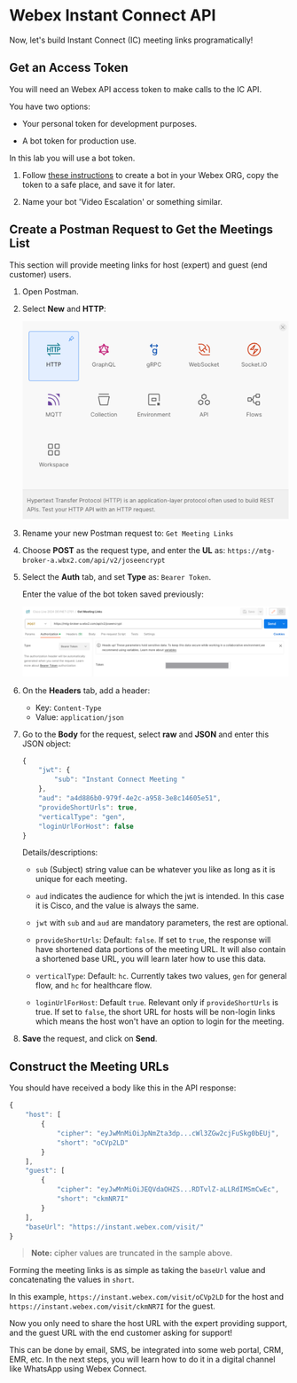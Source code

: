 # Webex Instant Connect API

Now, let's build Instant Connect (IC) meeting links programatically!

## Get an Access Token

You will need an Webex API access token to make calls to the IC API.

You have two options:

* Your personal token for development purposes.

* A bot token for production use.

In this lab you will use a bot token.

1. Follow [these instructions](https://developer.webex.com/docs/bots) to create a bot in your Webex ORG, copy the token to a safe place, and save it for later. 

1. Name your bot 'Video Escalation' or something similar.

## Create a Postman Request to Get the Meetings List

This section will provide meeting links for host (expert) and guest (end customer) users.

1. Open Postman.

1. Select **New** and **HTTP**:

   ![New HTTP](images/new_http.png)

1. Rename your new Postman request to: `Get Meeting Links`

1. Choose **POST** as the request type, and enter the **UL** as: `https://mtg-broker-a.wbx2.com/api/v2/joseencrypt`

1. Select the **Auth** tab, and set **Type** as: `Bearer Token`.

   Enter the value of the bot token saved previously:

   ![Postman Auth](images/postman_auth.png)

1. On the **Headers** tab, add a header:
   
   * Key: `Content-Type`
   * Value: `application/json`

1. Go to the **Body** for the request, select **raw** and **JSON** and enter this JSON object:

   ```js
   {
       "jwt": {
           "sub": "Instant Connect Meeting "
       },
       "aud": "a4d886b0-979f-4e2c-a958-3e8c14605e51",
       "provideShortUrls": true,
       "verticalType": "gen",
       "loginUrlForHost": false
   }
   ```

   Details/descriptions:

   * `sub` (Subject) string value can be whatever you like as long as it is unique for each meeting.

   * `aud` indicates the audience for which the jwt is intended. In this case it is Cisco, and the value is always the same.

   * `jwt` with `sub` and `aud` are mandatory parameters, the rest are optional.

   * `provideShortUrls`: Default: `false`. If set to `true`, the response will have shortened data portions of the meeting URL. It will also contain a shortened base URL, you will learn later how to use this data.

   * `verticalType`: Default: `hc`. Currently takes two values, `gen` for general flow, and `hc` for healthcare flow.

   * `loginUrlForHost`: Default `true`. Relevant only if `provideShortUrls` is true. If set to `false`, the short URL for hosts will be non-login links which means the host won't have an option to login for the meeting.

1. **Save** the request, and click on **Send**.

## Construct the Meeting URLs

You should have received a body like this in the API response:

```js
{
    "host": [
        {
            "cipher": "eyJwMnMiOiJpNmZta3dp...cWl3ZGw2cjFuSkg0bEUj",
            "short": "oCVp2LD"
        }
    ],
    "guest": [
        {
            "cipher": "eyJwMnMiOiJEQVdaOHZS...RDTvlZ-aLLRdIMSmCwEc",
            "short": "ckmNR7I"
        }
    ],
    "baseUrl": "https://instant.webex.com/visit/"
}
```
> **Note:** cipher values are truncated in the sample above.

Forming the meeting links is as simple as taking the `baseUrl` value and concatenating the values in `short`.

In this example, `https://instant.webex.com/visit/oCVp2LD` for the host and `https://instant.webex.com/visit/ckmNR7I` for the guest.

Now you only need to share the host URL with the expert providing support, and the guest URL with the end customer asking for support!

This can be done by email, SMS, be integrated into some web portal, CRM, EMR, etc. In the next steps, you will learn how to do it in a digital channel like WhatsApp using Webex Connect.





